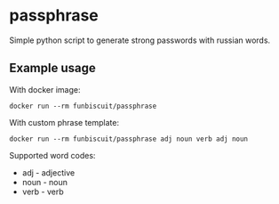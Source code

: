 # passphrase

Simple python script to generate strong passwords with russian words.

## Example usage

With docker image:

```shell
docker run --rm funbiscuit/passphrase
```

With custom phrase template:

```shell
docker run --rm funbiscuit/passphrase adj noun verb adj noun
```

Supported word codes:
* adj - adjective
* noun - noun
* verb - verb
